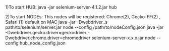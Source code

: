 1)To start HUB: java -jar selenium-server-4.1.2.jar hub

2)To start NODEs:
This nodes will be registered: Chrome(2), Gecko-FF(2) , Safari (1) default on MAC
java -jar -Dwebdriver.<type>.<name>s path/to/selenium/server.jar node --config /path/to/nodeConfig.json
java -jar -Dwebdriver.gecko.driver=geckodriver -Dwebdriver.chrome.driver=chromedriver selenium-server-x.x.x.jar node --config hub_node_config.json

